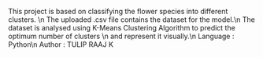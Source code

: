
This project is based on classifying the flower species into different clusters. \n
The uploaded .csv file contains the dataset for the model.\n
The dataset is analysed using K-Means Clustering Algorithm to predict the optimum number of clusters \n
and represent it visually.\n
Language : Python\n
Author : TULIP RAAJ K
